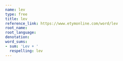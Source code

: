 ```yaml
---
name: lev
type: free
title: lev
reference_link: https://www.etymonline.com/word/lev
root_name: 
root_language: 
denotation: 
word_sums:
- sum: 'Lev + '
  respelling: lev
---
```


